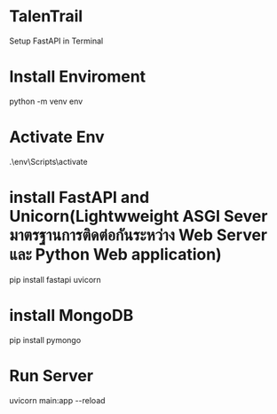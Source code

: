 # TalenTrail

Setup FastAPI in Terminal 
# Install Enviroment

python -m venv env 

# Activate Env

.\env\Scripts\activate

# install FastAPI and Unicorn(Lightwweight ASGI Sever มาตรฐานการติดต่อกันระหว่าง Web Server และ Python Web application)

pip install fastapi uvicorn

# install MongoDB

pip install pymongo


# Run Server 

uvicorn main:app --reload     